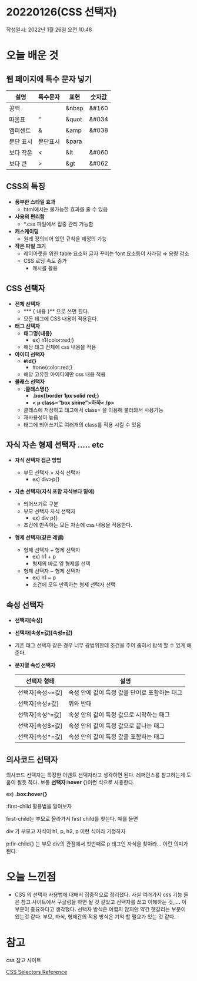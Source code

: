 # 20220126(CSS 선택자)

작성일시: 2022년 1월 26일 오전 10:48

# 오늘 배운 것

## 웹 페이지에 특수 문자 넣기

| 설명 | 특수문자 | 표현 | 숫자값 |
| --- | --- | --- | --- |
| 공백 |  | &nbsp | &#160 |
| 따옴표 | “ | &quot | &#034 |
| 앰퍼센트 | & | &amp | &#038 |
| 문단 표시 | 문단표시 | &para |  |
| 보다 작은 | < | &lt | &#060 |
| 보다 큰 | > | &gt | &#062 |

## CSS의 특징

- **풍부한 스타일 효과**
    - html에서는 불가능한 효과를 줄 수 있음
- **사용의 편리함**
    - *.css 파일에서 집중 관리 가능함
- **캐스케이딩**
    - 원래 정의되어 있던 규칙을 재정의 가능
- **작은 파일 크기**
    - 레이아웃을 위한 table 요소와 글자 꾸미는 font 요소등이 사라짐 ⇒ 용량 감소
    - CSS 로딩 속도 증가
        - 캐시를 활용

## CSS 선택자

- **전체 선택자**
    - *** { 내용 }** 으로 쓰면 된다.
    - 모든 태그에 CSS 내용이 적용된다.
- **태그 선택자**
    - **태그명{내용}**
        - ex) h1{color:red;}
    - 해당 태그 전체에 css 내용을 적용
- **아이디 선택자**
    - **#id{}**
        - #one{color:red;}
    - 해당 고유한 아이디에만 css 내용 적용
- **클래스 선택자**
    - **.클래스명{}**
        - **.box{border 1px solid red;}**
        - **< p class=”box shine”>하하< /p>**
    - 클래스에 저장하고 태그에서 class= 을 이용해 불러와서 사용가능
    - 재사용성이 높음
    - 태그에 띄어쓰기로 여러개의 class를 적용 시킬 수 있음
    

## 자식 자손 형제 선택자 ..... etc

- **자식 선택자 접근 방법**
    - 부모 선택자 > 자식 선택자
        - ex) div>p{}
        
- **자손 선택자(자식 포함 자식보다 밑에)**
    - 띄어쓰기로 구분
    - 부모 선택자  자식 선택자
        - ex) div  p{}
    - 조건에 만족하는 모든 자손에 css 내용을 적용한다.
    
- **형제 선택자(같은 레벨)**
    - 형제 선택자 + 형제 선택자
        - ex) h1 + p
        - 형제의 바로 옆 형제를 선택
    - 형제 선택자 ~ 형제 선택자
        - ex) h1 ~ p
        - 조건에 모두 만족하는 형제 선택자 선택
    

## 속성 선택자

- **선택자[속성]**
- **선택자[속성=값][속성=값]**
- 기존 태그 선택자 같은 경우 너무 광범위한데 조건을 주어 좁혀서 탐색 할 수 있게 해준다.

- **문자열 속성 선택자**
    
    
    | 선택자 형태 | 설명 |
    | --- | --- |
    | 선택자[속성~=값] | 속성 안에 값이 특정 값을 단어로 포함하는 태그 |
    | 선택자[속성≠값] | 위와 반대 |
    | 선택자[속성^=값] | 속성 안의 값이 특정 값으로 시작하는 태그 |
    | 선택자[속성$=값] | 속성 안의 값이 특정 값으로 끝나는 태그 |
    | 선택자[속성*=값] | 속성 안의 값이 특정 값을 포함하는 태그 |

## 의사코드 선택자

의사코드 선택자는 특정한 이벤트 선택자라고 생각하면 된다. 레퍼런스를 참고하는게 도움이 될듯 하다.  보통  **선택자:hover** {}이런 식으로 사용한다.

ex) **.box:hover{}**

:first-child 활용법을 알아보자

first-child는 부모로 올라가서 first child를 찾는다. 예를 들면

div 가 부모고 자식이 h1, p, h2, p 이런 식이라 가정하자

p:fir-child{} 는 부모 div의 관점에서 첫번째로 p 태그인 자식을 찾아라... 이런 의미가 된다.

# 오늘 느낀점

- CSS 의 선택자 사용법에 대해서 집중적으로 정리했다. 사실 여러가지 css 기능 들은 참고 사이트에서 구글링을 하면 될 것 같았고 선택자를 쓰고 이해하는 것,,... 이 부분이 중요하다고 생각했다. 선택자 방식은 어렵지 않지만 약간 헷갈리는 부분이 있는것 같다. 부모, 자식, 형제간의 적용 방식은 기억 할 필요가 있는 것 같다.

# 참고

css 참고 사이트

[CSS Selectors Reference](https://www.w3schools.com/cssref/css_selectors.asp)